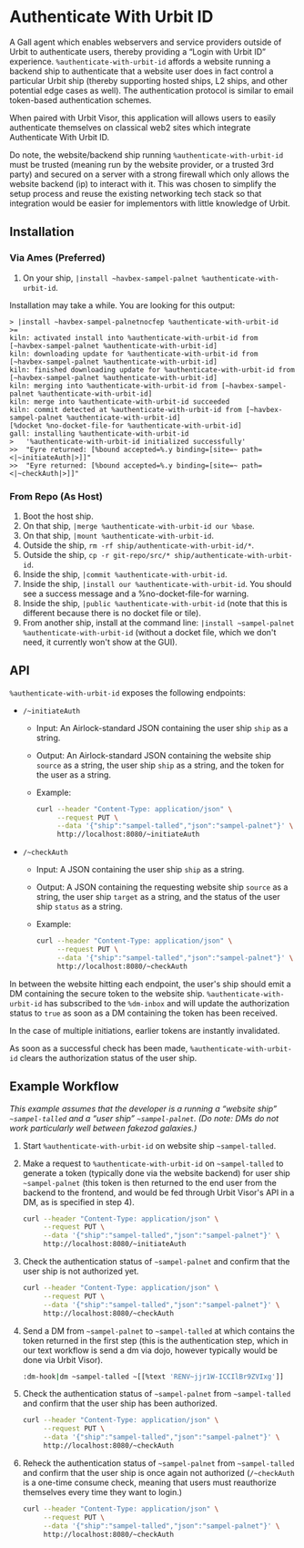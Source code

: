 # Authenticate With Urbit ID

A Gall agent which enables webservers and service providers outside of Urbit to authenticate users, thereby providing a “Login with Urbit ID” experience. `%authenticate-with-urbit-id` affords a website running a backend ship to authenticate that a website user does in fact control a particular Urbit ship (thereby supporting hosted ships, L2 ships, and other potential edge cases as well). The authentication protocol is similar to email token-based authentication schemes.

When paired with Urbit Visor, this application will allows users to easily authenticate themselves on classical web2 sites which integrate Authenticate With Urbit ID. 

Do note, the website/backend ship running `%authenticate-with-urbit-id` must be trusted (meaning run by the website provider, or a trusted 3rd party) and secured on a server with a strong firewall which only allows the website backend (ip) to interact with it. This was chosen to simplify the setup process and reuse the existing networking tech stack so that integration would be easier for implementors with little knowledge of Urbit.


##  Installation

### Via Ames (Preferred)

1. On your ship, `|install ~havbex-sampel-palnet %authenticate-with-urbit-id`.

Installation may take a while.  You are looking for this output:

```
> |install ~havbex-sampel-palnetnocfep %authenticate-with-urbit-id
>=
kiln: activated install into %authenticate-with-urbit-id from [~havbex-sampel-palnet %authenticate-with-urbit-id]
kiln: downloading update for %authenticate-with-urbit-id from [~havbex-sampel-palnet %authenticate-with-urbit-id]
kiln: finished downloading update for %authenticate-with-urbit-id from [~havbex-sampel-palnet %authenticate-with-urbit-id]
kiln: merging into %authenticate-with-urbit-id from [~havbex-sampel-palnet %authenticate-with-urbit-id]
kiln: merge into %authenticate-with-urbit-id succeeded
kiln: commit detected at %authenticate-with-urbit-id from [~havbex-sampel-palnet %authenticate-with-urbit-id]
[%docket %no-docket-file-for %authenticate-with-urbit-id]
gall: installing %authenticate-with-urbit-id
>   '%authenticate-with-urbit-id initialized successfully'
>>  "Eyre returned: [%bound accepted=%.y binding=[site=~ path=<|~initiateAuth|>]]"
>>  "Eyre returned: [%bound accepted=%.y binding=[site=~ path=<|~checkAuth|>]]"
```

### From Repo (As Host)

1. Boot the host ship.
2. On that ship, `|merge %authenticate-with-urbit-id our %base`.
3. On that ship, `|mount %authenticate-with-urbit-id`.
4. Outside the ship, `rm -rf ship/authenticate-with-urbit-id/*`.
5. Outside the ship, `cp -r git-repo/src/* ship/authenticate-with-urbit-id`.
6. Inside the ship, `|commit %authenticate-with-urbit-id`.
7. Inside the ship, `|install our %authenticate-with-urbit-id`.  You should see a success message and a %no-docket-file-for warning.
8. Inside the ship, `|public %authenticate-with-urbit-id` (note that this is different because there is no docket file or tile).
9. From another ship, install at the command line:  `|install ~sampel-palnet %authenticate-with-urbit-id` (without a docket file, which we don't need, it currently won't show at the GUI).

##  API

`%authenticate-with-urbit-id` exposes the following endpoints:

- `/~initiateAuth`
  - Input:  An Airlock-standard JSON containing the user ship `ship` as a string.
  - Output:  An Airlock-standard JSON containing the website ship `source` as a string, the user ship `ship` as a string, and the token for the user as a string.
  - Example:

      ```sh
      curl --header "Content-Type: application/json" \
           --request PUT \
           --data '{"ship":"sampel-talled","json":"sampel-palnet"}' \
           http://localhost:8080/~initiateAuth
      ```

- `/~checkAuth`
  - Input:  A JSON containing the user ship `ship` as a string.
  - Output:  A JSON containing the requesting website ship `source` as a string, the user ship `target` as a string, and the status of the user ship `status` as a string.
  - Example:

      ```sh
      curl --header "Content-Type: application/json" \
           --request PUT \
           --data '{"ship":"sampel-talled","json":"sampel-palnet"}' \
           http://localhost:8080/~checkAuth
      ```

In between the website hitting each endpoint, the user's ship should emit a DM containing the secure token to the website ship.  `%authenticate-with-urbit-id` has subscribed to the `%dm-inbox` and will update the authorization status to `true` as soon as a DM containing the token has been received.

In the case of multiple initiations, earlier tokens are instantly invalidated.

As soon as a successful check has been made, `%authenticate-with-urbit-id` clears the authorization status of the user ship.


##  Example Workflow

_This example assumes that the developer is a running a “website ship” `~sampel-talled` and a “user ship” `~sampel-palnet`.  (Do note: DMs do not work particularly well between fakezod galaxies.)_

1. Start `%authenticate-with-urbit-id` on website ship `~sampel-talled`.
2. Make a request to `%authenticate-with-urbit-id` on `~sampel-talled` to generate a token (typically done via the website backend) for user ship `~sampel-palnet` (this token is then returned to the end user from the backend to the frontend, and would be fed through Urbit Visor's API in a DM, as is specified in step 4).

    ```sh
    curl --header "Content-Type: application/json" \
         --request PUT \
         --data '{"ship":"sampel-talled","json":"sampel-palnet"}' \
         http://localhost:8080/~initiateAuth
    ```

3. Check the authentication status of `~sampel-palnet` and confirm that the user ship is not authorized yet.

    ```sh
    curl --header "Content-Type: application/json" \
         --request PUT \
         --data '{"ship":"sampel-talled","json":"sampel-palnet"}' \
         http://localhost:8080/~checkAuth
    ```

4. Send a DM from `~sampel-palnet` to `~sampel-talled` at which contains the token returned in the first step (this is the authentication step, which in our text workflow is send a dm via dojo, however typically would be done via Urbit Visor).

    ```sh
    :dm-hook|dm ~sampel-talled ~[[%text 'RENV~jjr1W-ICCIlBr9ZVIxg']]
    ```

5. Check the authentication status of `~sampel-palnet` from `~sampel-talled` and confirm that the user ship has been authorized.

    ```sh
    curl --header "Content-Type: application/json" \
         --request PUT \
         --data '{"ship":"sampel-talled","json":"sampel-palnet"}' \
         http://localhost:8080/~checkAuth
    ```

6. Reheck the authentication status of `~sampel-palnet` from `~sampel-talled` and confirm that the user ship is once again not authorized (`/~checkAuth` is a one-time consume check, meaning that users must reauthorize themselves every time they want to login.)

    ```sh
    curl --header "Content-Type: application/json" \
         --request PUT \
         --data '{"ship":"sampel-talled","json":"sampel-palnet"}' \
         http://localhost:8080/~checkAuth
    ```
